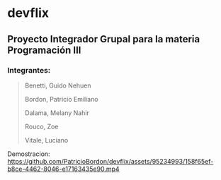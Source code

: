 # devflix
## Proyecto Integrador Grupal para la materia Programación III
### Integrantes:
>Benetti, Guido Nehuen
>
>Bordon, Patricio Emiliano
>
>Dalama, Melany Nahir
>
>Rouco, Zoe
>
>Vitale, Luciano

Demostracion:
https://github.com/PatricioBordon/devflix/assets/95234993/158f65ef-b8ce-4462-8046-e17163435e90.mp4


